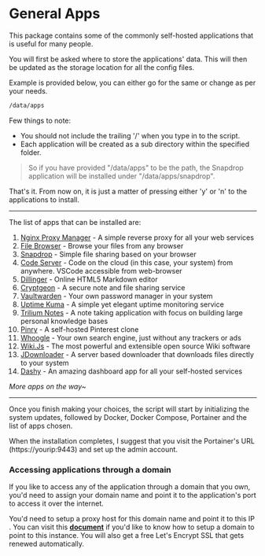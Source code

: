 # General Apps

This package contains some of the commonly self-hosted applications that is useful for many people. 


You will first be asked where to store the applications' data. This will then be updated as the storage location for all the config files.

Example is provided below, you can either go for the same or change as per your needs.

```sh
/data/apps
```

Few things to note:
 -  You should not include the trailing '/' when you type in to the script.
 -  Each application will be created as a sub directory within the specified folder.

>So if you have provided "/data/apps" to be the path, the Snapdrop application will be installed under "/data/apps/snapdrop".

That's it. From now on, it is just a matter of pressing either 'y' or 'n' to the applications to install.

---
The list of apps that can be installed are:

1. [Nginx Proxy Manager](https://nginxproxymanager.com/) - A simple reverse proxy for all your web services 
2. [File Browser](https://filebrowser.org/) - Browse your files from any browser 
3. [Snapdrop](https://github.com/RobinLinus/snapdrop) - Simple file sharing based on your browser 
4. [Code Server](https://coder.com/) - Code on the cloud (in this case, your system) from anywhere. VSCode accessible from web-browser 
5. [Dillinger](https://github.com/joemccann/dillinger) - Online HTML5 Markdown editor 
6. [Cryptgeon](https://github.com/cupcakearmy/cryptgeon) - A secure note and file sharing service 
7. [Vaultwarden](https://github.com/dani-garcia/vaultwarden) - Your own password manager in your system 
8. [Uptime Kuma](https://github.com/louislam/uptime-kuma/) - A simple yet elegant uptime monitoring service 
9. [Trilium Notes](https://github.com/zadam/trilium) - A note taking application with focus on building large personal knowledge bases 
10. [Pinry](https://docs.getpinry.com/) - A self-hosted Pinterest clone 
11. [Whoogle](https://github.com/benbusby/whoogle-search) - Your own search engine, just without any trackers or ads 
12. [Wiki.Js](https://js.wiki/) - The most powerful and extensible open source Wiki software 
13. [JDownloader](https://jdownloader.org/) - A server based downloader that downloads files directly to your system 
14. [Dashy](https://dashy.to/) - An amazing dashboard app for all your self-hosted services 

*More apps on the way~*

---

Once you finish making your choices, the script will start by initializing the system updates, followed by Docker, Docker Compose, Portainer and the list of apps chosen.

When the installation completes, I suggest that you visit the Portainer's URL (https://yourip:9443) and set up the admin account.

### Accessing applications through a domain

If you like to access any of the application through a domain that you own, you'd need to assign your domain name and point it to the application's port to access it over the internet.

You'd need to setup a proxy host for this domain name and point it to this IP . You can visit this **[document](https://github.com/Jayavel-S/homelab-ultimate/blob/main/docs/nginx-proxy-manager.md)** if you'd like to know how to setup a domain to point to this instance. You will also get a free Let's Encrypt SSL that gets renewed automatically.
